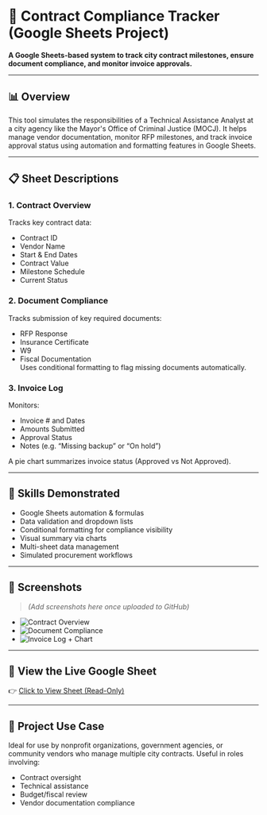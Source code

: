 # 📄 Contract Compliance Tracker (Google Sheets Project)

**A Google Sheets-based system to track city contract milestones, ensure document compliance, and monitor invoice approvals.**

---

## 📊 Overview

This tool simulates the responsibilities of a Technical Assistance Analyst at a city agency like the Mayor's Office of Criminal Justice (MOCJ). It helps manage vendor documentation, monitor RFP milestones, and track invoice approval status using automation and formatting features in Google Sheets.

---

## 📋 Sheet Descriptions

### 1. **Contract Overview**
Tracks key contract data:
- Contract ID
- Vendor Name
- Start & End Dates
- Contract Value
- Milestone Schedule
- Current Status

### 2. **Document Compliance**
Tracks submission of key required documents:
- RFP Response
- Insurance Certificate
- W9
- Fiscal Documentation  
Uses conditional formatting to flag missing documents automatically.

### 3. **Invoice Log**
Monitors:
- Invoice # and Dates
- Amounts Submitted
- Approval Status
- Notes (e.g. “Missing backup” or “On hold”)

A pie chart summarizes invoice status (Approved vs Not Approved).

---

## 🧠 Skills Demonstrated

- Google Sheets automation & formulas
- Data validation and dropdown lists
- Conditional formatting for compliance visibility
- Visual summary via charts
- Multi-sheet data management
- Simulated procurement workflows

---

## 📸 Screenshots

> *(Add screenshots here once uploaded to GitHub)*

- ![Contract Overview](overview.png)
- ![Document Compliance](compliance.png)
- ![Invoice Log + Chart](invoice-chart.png)

---

## 🔗 View the Live Google Sheet

👉 [Click to View Sheet (Read-Only)](https://docs.google.com/spreadsheets/d/1BYY-luyahvyS-SVtFyoyHsgQs42g59g9LSPp3OuYMLU/edit?usp=sharing)

---

## 🧩 Project Use Case

Ideal for use by nonprofit organizations, government agencies, or community vendors who manage multiple city contracts. Useful in roles involving:
- Contract oversight
- Technical assistance
- Budget/fiscal review
- Vendor documentation compliance
